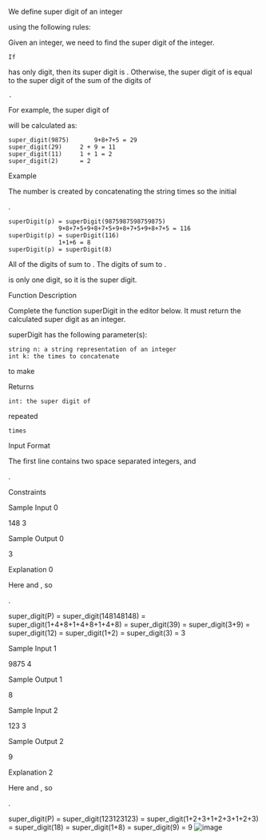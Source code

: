 We define super digit of an integer

using the following rules:

Given an integer, we need to find the super digit of the integer.

    If 

has only digit, then its super digit is
.
Otherwise, the super digit of
is equal to the super digit of the sum of the digits of

    .

For example, the super digit of

will be calculated as:

	super_digit(9875)   	9+8+7+5 = 29 
	super_digit(29) 	2 + 9 = 11
	super_digit(11)		1 + 1 = 2
	super_digit(2)		= 2  

Example

The number is created by concatenating the string times so the initial

.

    superDigit(p) = superDigit(9875987598759875)
                  9+8+7+5+9+8+7+5+9+8+7+5+9+8+7+5 = 116
    superDigit(p) = superDigit(116)
                  1+1+6 = 8
    superDigit(p) = superDigit(8)

All of the digits of
sum to . The digits of sum to .

is only one digit, so it is the super digit.

Function Description

Complete the function superDigit in the editor below. It must return the calculated super digit as an integer.

superDigit has the following parameter(s):

    string n: a string representation of an integer
    int k: the times to concatenate 

to make

Returns

    int: the super digit of 

repeated

    times

Input Format

The first line contains two space separated integers,
and

.

Constraints

Sample Input 0

148 3

Sample Output 0

3

Explanation 0

Here
and , so

.

super_digit(P) = super_digit(148148148) 
               = super_digit(1+4+8+1+4+8+1+4+8)
               = super_digit(39)
               = super_digit(3+9)
               = super_digit(12)
               = super_digit(1+2)
               = super_digit(3)
               = 3

Sample Input 1

9875 4

Sample Output 1

8

Sample Input 2

123 3

Sample Output 2

9

Explanation 2

Here
and , so

.

super_digit(P) = super_digit(123123123) 
               = super_digit(1+2+3+1+2+3+1+2+3)
               = super_digit(18)
               = super_digit(1+8)
               = super_digit(9)
               = 9
![image](https://github.com/tylerjustinjackson/superdigit_hackerrank_CSCTA/assets/109995249/c3bb2dba-c3c3-4d35-aa28-715e37b1b836)
